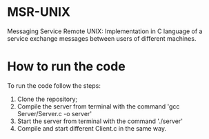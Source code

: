 # MSR-UNIX
Messaging Service Remote UNIX: Implementation in C language of a service exchange messages between users of different machines.

# How to run the code
To run the code follow the steps:
1) Clone the repository;
2) Compile the server from terminal with the command 'gcc Server/Server.c -o server'
3) Start the server from terminal with the command './server'
4) Compile and start different Client.c in the same way.
